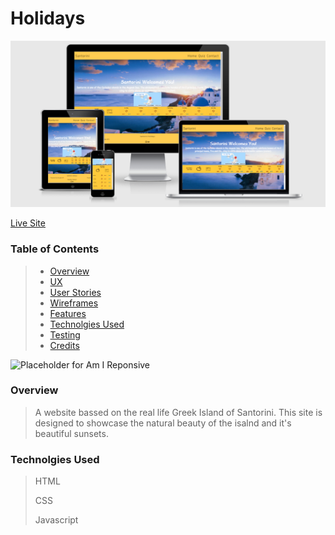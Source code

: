 # Holidays
![Responsive Mockup](assets/docs/Mockups/AmIResponsive.PNG)

[Live Site](https://j0hn1975.github.io/MS2-Santorini/)

### Table of Contents
> - [Overview](#overview)
> - [UX](#ux)
> - [User Stories](#user-stories)
> - [Wireframes](#Add-links-to-wireframes)
> - [Features](#features)
> - [Technolgies Used](#technolgies-used)
> - [Testing](#testing)
> - [Credits](#credits)

![Placeholder for Am I Reponsive]()

### Overview
> A website bassed on the real life Greek Island of Santorini. This site is designed to showcase the natural beauty of the isalnd and it's beautiful sunsets.

### Technolgies Used
> HTML
>
> CSS
>
> Javascript